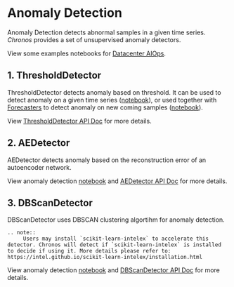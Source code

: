 # Anomaly Detection

Anomaly Detection detects abnormal samples in a given time series. _Chronos_ provides a set of unsupervised anomaly detectors.

View some examples notebooks for [Datacenter AIOps][AIOps].

## **1. ThresholdDetector**

ThresholdDetector detects anomaly based on threshold. It can be used to detect anomaly on a given time series ([notebook][AIOps_anomaly_detect_unsupervised]), or used together with [Forecasters](#forecasting) to detect anomaly on new coming samples ([notebook][AIOps_anomaly_detect_unsupervised_forecast_based]).

View [ThresholdDetector API Doc](../../PythonAPI/Chronos/anomaly_detectors.html#chronos-model-anomaly-th-detector) for more details.


## **2. AEDetector**

AEDetector detects anomaly based on the reconstruction error of an autoencoder network.

View anomaly detection [notebook][AIOps_anomaly_detect_unsupervised] and [AEDetector API Doc](../../PythonAPI/Chronos/anomaly_detectors.html#chronos-model-anomaly-ae-detector) for more details.

## **3. DBScanDetector**

DBScanDetector uses DBSCAN clustering algortihm for anomaly detection.

```eval_rst
.. note::
     Users may install `scikit-learn-intelex` to accelerate this detector. Chronos will detect if `scikit-learn-intelex` is installed to decide if using it. More details please refer to: https://intel.github.io/scikit-learn-intelex/installation.html
```

View anomaly detection [notebook][AIOps_anomaly_detect_unsupervised] and [DBScanDetector API Doc](../../PythonAPI/Chronos/anomaly_detectors.html#chronos-model-anomaly-dbscan-detector) for more details.


[AIOps]:<https://github.com/intel-analytics/BigDL/tree/main/python/chronos/use-case/AIOps>
[AIOps_anomaly_detect_unsupervised]:<https://github.com/intel-analytics/BigDL/blob/main/python/chronos/use-case/AIOps/AIOps_anomaly_detect_unsupervised.ipynb>
[AIOps_anomaly_detect_unsupervised_forecast_based]:<https://github.com/intel-analytics/BigDL/blob/main/python/chronos/use-case/AIOps/AIOps_anomaly_detect_unsupervised_forecast_based.ipynb>